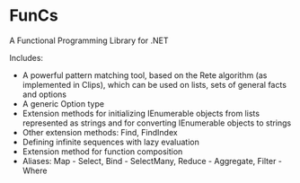 # FunCs
A Functional Programming Library for .NET 

Includes:

- A powerful pattern matching tool, based on the Rete algorithm (as implemented in Clips), which can be used on lists, sets of general facts and options
- A generic Option type
- Extension methods for initializing IEnumerable objects from lists represented as strings and for converting IEnumerable objects to strings
- Other extension methods: Find, FindIndex
- Defining infinite sequences with lazy evaluation
- Extension method for function composition
- Aliases: Map - Select, Bind - SelectMany, Reduce - Aggregate, Filter - Where
